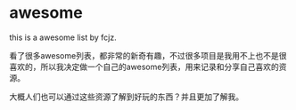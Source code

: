# awesome
this is a awesome list by fcjz.

看了很多awesome列表，都非常的新奇有趣，不过很多项目是我用不上也不是很喜欢的，所以我决定做一个自己的awesome列表，用来记录和分享自己喜欢的资源。

大概人们也可以通过这些资源了解到好玩的东西？并且更加了解我。


